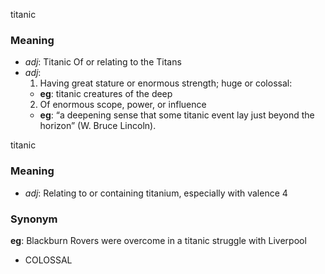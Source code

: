 titanic
### Meaning
+ _adj_: Titanic Of or relating to the Titans
+ _adj_:
   1. Having great stature or enormous strength; huge or colossal:
    + __eg__: titanic creatures of the deep
   2. Of enormous scope, power, or influence
    + __eg__: “a deepening sense that some titanic event lay just beyond the horizon” (W. Bruce Lincoln).

titanic
### Meaning
+ _adj_: Relating to or containing titanium, especially with valence 4

### Synonym

__eg__: Blackburn Rovers were overcome in a titanic struggle with Liverpool

+ COLOSSAL


